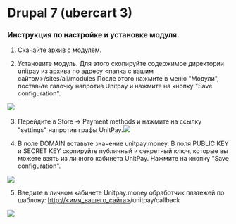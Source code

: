 # Drupal 7 \(ubercart 3\)

### Инструкция по настройке и установке модуля. <a id="instrukciya-po-nastroike-i-ustanovke-modulya"></a>

1. Скачайте [архив](https://github.com/unitpay/ubercart-module/archive/v2.0.1.zip) с модулем.

2. Установите модуль. Для этого скопируйте содержимое директории unitpay из архива по адресу &lt;папка с вашим сайтом&gt;/sites/all/modules После этого нажмите в меню "Модули", поставьте галочку напротив Unitpay и нажмите на кнопку "Save configuration".

​![](https://d33v4339jhl8k0.cloudfront.net/docs/assets/551a91dbe4b0221aadf24410/images/57923ac390336029360386d1/file-O5Vt7DjtCv.png)​

3. Перейдите в Store -&gt; Payment methods и нажмите на ссылку "settings" напротив графы UnitPay.![](https://d33v4339jhl8k0.cloudfront.net/docs/assets/551a91dbe4b0221aadf24410/images/57923b6290336029360386da/file-5jB6c0fieW.png)

4. В поле DOMAIN вставьте значение unitpay.money. В поля PUBLIC KEY и SECRET KEY скопируйте публичный и секретный ключ, которые вы можете взять из личного кабинета UnitPay. Нажмите на кнопку "Save configuration".  
  
![](https://d33v4339jhl8k0.cloudfront.net/docs/assets/551a91dbe4b0221aadf24410/images/5e68cab52c7d3a7e9ae9018c/file-m8YLlh7FLN.png)

5. Введите в личном кабинете Unitpay.money обработчик платежей по шаблону: [http://&lt;имя\_вашего\_сайта&gt;](http://xn--/%3C__-7vebaolv6au8a9a1ct4h3f/)/unitpay/callback  
  
![](https://d33v4339jhl8k0.cloudfront.net/docs/assets/551a91dbe4b0221aadf24410/images/5790eaed9033602936037f10/file-d5eQvOskcg.png)

